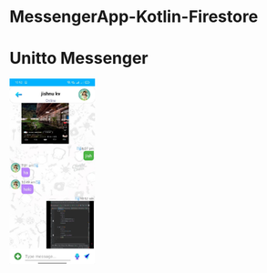 # MessengerApp-Kotlin-Firestore

<h1>Unitto Messenger</h1>

<img src ="images/img1.jpeg" width="150"/>
